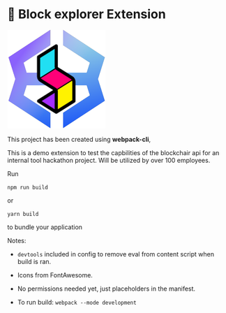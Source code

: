 # 🚀 Block explorer Extension

![Helpscout Custom Logo](https://github.com/AngelLozan/Transaction-Hash-Explorer-Extension/blob/main/dist/EXODUSblockchair.png?raw=true)

This project has been created using **webpack-cli**, 

This is a demo extension to test the capbilities of the blockchair api for an internal tool hackathon project. Will be utilized by over 100 employees. 

Run

```
npm run build
```

or

```
yarn build
```

to bundle your application

Notes:

- `devtools` included in config to remove eval from content script when build is ran. 

- Icons from FontAwesome. 

- No permissions needed yet, just placeholders in the manifest.

- To run build:  `webpack --mode development`